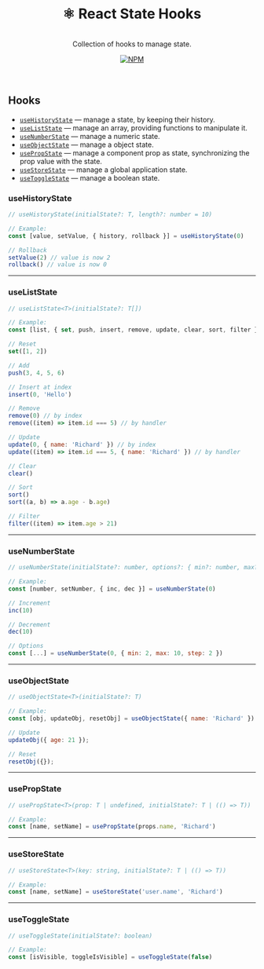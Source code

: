 <div align="center">
  <h1>
    <br>
    ⚛️ React State Hooks
    <br>
  </h1>

  <p>
    <br>
    Collection of hooks to manage state.
    <br>
  </p>

  <a href="https://www.npmjs.com/package/react-state-hooks">
   <img src="https://img.shields.io/npm/v/react-state-hooks.svg" alt="NPM" />
  </a>
</div>

<br>
<br>

## Hooks

- [`useHistoryState`](#useHistoryState) — manage a state, by keeping their history.
- [`useListState`](#useListState) — manage an array, providing functions to manipulate it.
- [`useNumberState`](#useNumberState) — manage a numeric state.
- [`useObjectState`](#useObjectState) — manage a object state.
- [`usePropState`](#usePropState) — manage a component prop as state, synchronizing the prop value with the state.
- [`useStoreState`](#useStoreState) — manage a global application state.
- [`useToggleState`](#useToggleState) — manage a boolean state.

### useHistoryState
```jsx
// useHistoryState(initialState?: T, length?: number = 10)

// Example:
const [value, setValue, { history, rollback }] = useHistoryState(0)

// Rollback
setValue(2) // value is now 2
rollback() // value is now 0
```

---

### useListState
```jsx
// useListState<T>(initialState?: T[])

// Example:
const [list, { set, push, insert, remove, update, clear, sort, filter }] = useListState({ name: 'Richard' })

// Reset
set([1, 2])

// Add
push(3, 4, 5, 6)

// Insert at index
insert(0, 'Hello')

// Remove
remove(0) // by index
remove((item) => item.id === 5) // by handler

// Update
update(0, { name: 'Richard' }) // by index
update((item) => item.id === 5, { name: 'Richard' }) // by handler

// Clear
clear()

// Sort
sort()
sort((a, b) => a.age - b.age)

// Filter
filter((item) => item.age > 21)

```

---

### useNumberState
```jsx
// useNumberState(initialState?: number, options?: { min?: number, max?: number, step?: number })

// Example:
const [number, setNumber, { inc, dec }] = useNumberState(0)

// Increment
inc(10)

// Decrement
dec(10)

// Options
const [...] = useNumberState(0, { min: 2, max: 10, step: 2 })
```

---

### useObjectState
```jsx
// useObjectState<T>(initialState?: T)

// Example:
const [obj, updateObj, resetObj] = useObjectState({ name: 'Richard' })

// Update
updateObj({ age: 21 });

// Reset
resetObj({});
```

---

### usePropState
```jsx
// usePropState<T>(prop: T | undefined, initialState?: T | (() => T))

// Example:
const [name, setName] = usePropState(props.name, 'Richard')
```

---

### useStoreState

```jsx
// useStoreState<T>(key: string, initialState?: T | (() => T))

// Example:
const [name, setName] = useStoreState('user.name', 'Richard')
```

---

### useToggleState
```jsx
// useToggleState(initialState?: boolean)

// Example:
const [isVisible, toggleIsVisible] = useToggleState(false)
```
